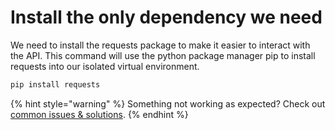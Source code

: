 # Install the only dependency we need

We need to install the requests package to make it easier to interact with the API. This command will use the python package manager pip to install requests into our isolated virtual environment.&#x20;

```bash
pip install requests
```

{% hint style="warning" %}
Something not working as expected? Check out [common issues & solutions](../common-issues-and-solutions.md).&#x20;
{% endhint %}

